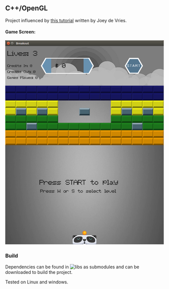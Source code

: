 ## C++/OpenGL

Project influenced by [this tutorial](http://www.learnopengl.com/#!In-Practice/2D-Game/Breakout) written by Joey de Vries.

#### Game Screen:
![Game Screen](imgs/game.png)


### Build
Dependencies can be found in ![libs](libs/) as submodules and can be downloaded to build the project.

Tested on Linux and windows.
